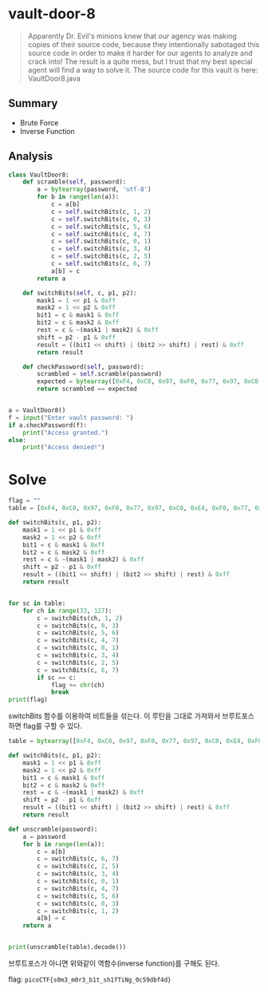 # vault-door-8
> Apparently Dr. Evil's minions knew that our agency was making copies of their source code, because they intentionally sabotaged this source code in order to make it harder for our agents to analyze and crack into! The result is a quite mess, but I trust that my best special agent will find a way to solve it. The source code for this vault is here: VaultDoor8.java

## Summary
* Brute Force
* Inverse Function

## Analysis
``` python
class VaultDoor8:
    def scramble(self, password):
        a = bytearray(password, 'utf-8')
        for b in range(len(a)):
            c = a[b]
            c = self.switchBits(c, 1, 2)
            c = self.switchBits(c, 0, 3)
            c = self.switchBits(c, 5, 6)
            c = self.switchBits(c, 4, 7)
            c = self.switchBits(c, 0, 1)
            c = self.switchBits(c, 3, 4)
            c = self.switchBits(c, 2, 5)
            c = self.switchBits(c, 6, 7)
            a[b] = c
        return a

    def switchBits(self, c, p1, p2):
        mask1 = 1 << p1 & 0xff
        mask2 = 1 << p2 & 0xff
        bit1 = c & mask1 & 0xff
        bit2 = c & mask2 & 0xff
        rest = c & ~(mask1 | mask2) & 0xff
        shift = p2 - p1 & 0xff
        result = ((bit1 << shift) | (bit2 >> shift) | rest) & 0xff
        return result

    def checkPassword(self, password):
        scrambled = self.scramble(password)
        expected = bytearray([0xF4, 0xC0, 0x97, 0xF0, 0x77, 0x97, 0xC0, 0xE4, 0xF0, 0x77, 0xA4, 0xD0, 0xC5, 0x77, 0xF4, 0x86, 0xD0, 0xA5, 0x45, 0x96, 0x27, 0xB5, 0x77, 0xC0, 0xB4, 0xD1, 0xD2, 0x85, 0xA4, 0xA5, 0xC1, 0x85])
        return scrambled == expected


a = VaultDoor8()
f = input("Enter vault password: ")
if a.checkPassword(f):
    print("Access granted.")
else:
    print("Access denied!")
```

# Solve
``` python
flag = ""
table = [0xF4, 0xC0, 0x97, 0xF0, 0x77, 0x97, 0xC0, 0xE4, 0xF0, 0x77, 0xA4, 0xD0, 0xC5, 0x77, 0xF4, 0x86, 0xD0, 0xA5, 0x45, 0x96, 0x27, 0xB5, 0x77, 0xC0, 0xB4, 0xD1, 0xD2, 0x85, 0xA4, 0xA5, 0xC1, 0x85]

def switchBits(c, p1, p2):
    mask1 = 1 << p1 & 0xff
    mask2 = 1 << p2 & 0xff
    bit1 = c & mask1 & 0xff
    bit2 = c & mask2 & 0xff
    rest = c & ~(mask1 | mask2) & 0xff
    shift = p2 - p1 & 0xff
    result = ((bit1 << shift) | (bit2 >> shift) | rest) & 0xff
    return result


for sc in table:
    for ch in range(33, 127):
        c = switchBits(ch, 1, 2)
        c = switchBits(c, 0, 3)
        c = switchBits(c, 5, 6)
        c = switchBits(c, 4, 7)
        c = switchBits(c, 0, 1)
        c = switchBits(c, 3, 4)
        c = switchBits(c, 2, 5)
        c = switchBits(c, 6, 7)
        if sc == c:
            flag += chr(ch)
            break
print(flag)
```
switchBits 함수를 이용하여 비트들을 섞는다. 이 루틴을 그대로 가져와서 브루트포스하면 flag를 구할 수 있다.
``` python
table = bytearray([0xF4, 0xC0, 0x97, 0xF0, 0x77, 0x97, 0xC0, 0xE4, 0xF0, 0x77, 0xA4, 0xD0, 0xC5, 0x77, 0xF4, 0x86, 0xD0, 0xA5, 0x45, 0x96, 0x27, 0xB5, 0x77, 0xC0, 0xB4, 0xD1, 0xD2, 0x85, 0xA4, 0xA5, 0xC1, 0x85])

def switchBits(c, p1, p2):
    mask1 = 1 << p1 & 0xff
    mask2 = 1 << p2 & 0xff
    bit1 = c & mask1 & 0xff
    bit2 = c & mask2 & 0xff
    rest = c & ~(mask1 | mask2) & 0xff
    shift = p2 - p1 & 0xff
    result = ((bit1 << shift) | (bit2 >> shift) | rest) & 0xff
    return result

def unscramble(password):
    a = password
    for b in range(len(a)):
        c = a[b]
        c = switchBits(c, 6, 7)
        c = switchBits(c, 2, 5)
        c = switchBits(c, 3, 4)
        c = switchBits(c, 0, 1)
        c = switchBits(c, 4, 7)
        c = switchBits(c, 5, 6)
        c = switchBits(c, 0, 3)
        c = switchBits(c, 1, 2)
        a[b] = c
    return a


print(unscramble(table).decode())
```
브루트포스가 아니면 위와같이 역함수(inverse function)를 구해도 된다.  

flag: `picoCTF{s0m3_m0r3_b1t_sh1fTiNg_0c59dbf4d}`
